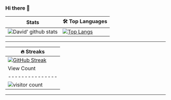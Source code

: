 ### Hi there 👋

<!--
**DavidMilai/DavidMilai** is a ✨ _special_ ✨ repository because its `README.md` (this file) appears on your GitHub profile.

Here are some ideas to get you started:

- 🔭 I’m currently working on ...
- 🌱 I’m currently learning ...
- 👯 I’m looking to collaborate on ...
- 🤔 I’m looking for help with ...
- 💬 Ask me about ...
- 📫 How to reach me: ...
- 😄 Pronouns: ...
- ⚡ Fun fact: ...
-->


|  Stats |  <g-emoji class="g-emoji" alias="hammer_and_wrench" fallback-src="https://github.githubassets.com/images/icons/emoji/unicode/1f6e0.png">🛠️</g-emoji> Top Languages | 
| --------------- | --------------- | 
|![David' github stats](https://github-readme-stats.vercel.app/api?username=DavidMilai&count_private=true&show_icons=true&theme=dracula)  | [![Top Langs](https://github-readme-stats.vercel.app/api/top-langs/?username=DavidMilai&layout=compact&theme=dracula)](https://github.com/DavidMilai/github-readme-stats)|
<hr>

| <g-emoji class="g-emoji" alias="fire" fallback-src="https://github.githubassets.com/images/icons/emoji/unicode/1f525.png">🔥</g-emoji> Streaks |
| --------------- 
| [![GitHub Streak](https://github-readme-streak-stats.herokuapp.com/?user=DavidMilai&theme=dracula)](https://git.io/streak-stats)  
|   View Count |
| --------------- 
| <img src="https://profile-counter.glitch.me/{DavidMilai}/count.svg" alt="visitor count" /> 



<hr/>
